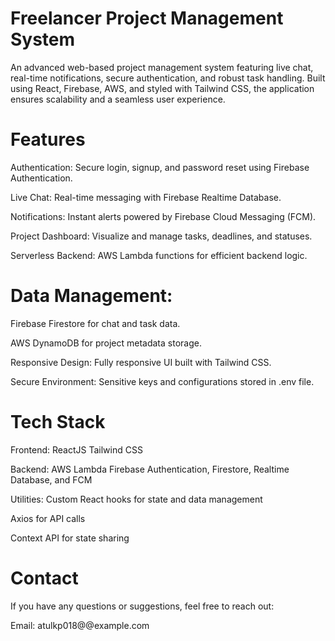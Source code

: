 # Freelancer Project Management System
An advanced web-based project management system featuring live chat, real-time notifications, secure authentication, and robust task handling. Built using React, Firebase, AWS, and styled with Tailwind CSS, the application ensures scalability and a seamless user experience.

# Features
Authentication: Secure login, signup, and password reset using Firebase Authentication.

Live Chat: Real-time messaging with Firebase Realtime Database.

Notifications: Instant alerts powered by Firebase Cloud Messaging (FCM).

Project Dashboard: Visualize and manage tasks, deadlines, and statuses.

Serverless Backend: AWS Lambda functions for efficient backend logic.


# Data Management:
Firebase Firestore for chat and task data.

AWS DynamoDB for project metadata storage.

Responsive Design: Fully responsive UI built with Tailwind CSS.

Secure Environment: Sensitive keys and configurations stored in .env file.


# Tech Stack
Frontend:
ReactJS
Tailwind CSS

Backend:
AWS Lambda
Firebase Authentication, Firestore, Realtime Database, and FCM

Utilities:
Custom React hooks for state and data management

Axios for API calls

Context API for state sharing

# Contact
If you have any questions or suggestions, feel free to reach out:

Email: atulkp018@@example.com
